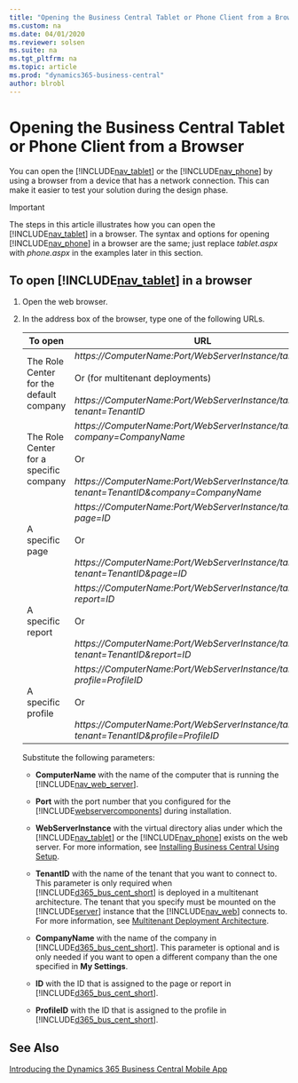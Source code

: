 ```yaml
---
title: "Opening the Business Central Tablet or Phone Client from a Browser"
ms.custom: na
ms.date: 04/01/2020
ms.reviewer: solsen
ms.suite: na
ms.tgt_pltfrm: na
ms.topic: article
ms.prod: "dynamics365-business-central"
author: blrobl
---
```

# Opening the Business Central Tablet or Phone Client from a Browser
You can open the [!INCLUDE[nav_tablet](includes/nav_tablet_md.md)] or the [!INCLUDE[nav_phone](includes/nav_phone_md.md)] by using a browser from a device that has a network connection. This can make it easier to test your solution during the design phase. <!--To be able to open the client in a browser you must know the name of the computer that is running the [!INCLUDE[nav_web_server](includes/nav_web_server_md.md)] and the HTTP port that it is running on.-->

> [!IMPORTANT]  
> The steps in this article illustrates how you can open the [!INCLUDE[nav_tablet](includes/nav_tablet_md.md)] in a browser. The syntax and options for opening [!INCLUDE[nav_phone](includes/nav_phone_md.md)] in a browser are the same; just replace *tablet.aspx* with *phone.aspx* in the examples later in this section.  

## To open [!INCLUDE[nav_tablet](includes/nav_tablet_md.md)] in a browser  

1.  Open the web browser.  

2.  In the address box of the browser, type one of the following URLs.  

    |To open|URL|Example|  
    |-------------|---------|-------------|  
    |The Role Center for the default company<img width=25/>|*https://ComputerName:Port/WebServerInstance/tablet.aspx*<br /><br /> Or \(for multitenant deployments\)<br /><br /> *https://ComputerName:Port/WebServerInstance/tablet.aspx?tenant=TenantID*|https://MyBCWeb:8080/[!INCLUDE[serverinstance](includes/serverinstance.md)]/tablet.aspx|  
    |The Role Center for a specific company|*https://ComputerName:Port/WebServerInstance/tablet.aspx?company=CompanyName*<br /><br /> Or<br /><br /> *https://ComputerName:Port/WebServerInstance/tablet.aspx?tenant=TenantID&company=CompanyName*|https://MyBCWeb:8080/[!INCLUDE[serverinstance](includes/serverinstance.md)]/tablet.aspx?company=CRONUS%20International%20Ltd.| 
    |A specific page|*https://ComputerName:Port/WebServerInstance/tablet.aspx?page=ID*<br /><br /> Or<br /><br /> *https://ComputerName:Port/WebServerInstance/tablet.aspx?tenant=TenantID&page=ID*|https://MyBCWeb:8080/[!INCLUDE[serverinstance](includes/serverinstance.md)]/tablet.aspx?page=22|  
    |A specific report|*https://ComputerName:Port/WebServerInstance/tablet.aspx?report=ID*<br /><br /> Or<br /><br /> *https://ComputerName:Port/WebServerInstance/tablet.aspx?tenant=TenantID&report=ID*|https://MyBCWeb:8080/[!INCLUDE[serverinstance](includes/serverinstance.md)]/tablet.aspx?report=8|  
    |A specific profile|*https://ComputerName:Port/WebServerInstance/tablet.aspx?profile=ProfileID*<br /><br /> Or<br /><br /> *https://ComputerName:Port/WebServerInstance/tablet.aspx?tenant=TenantID&profile=ProfileID*|https://MyBCWeb:8080/[!INCLUDE[serverinstance](includes/serverinstance.md)]/tablet.aspx?profile=Small-Business|  

     Substitute the following parameters:  

    -   **ComputerName** with the name of the computer that is running the [!INCLUDE[nav_web_server](includes/nav_web_server_md.md)].  

    -   **Port** with the port number that you configured for the [!INCLUDE[webservercomponents](includes/webservercomponents.md)] during installation.  

    -   **WebServerInstance** with the virtual directory alias under which the [!INCLUDE[nav_tablet](includes/nav_tablet_md.md)] or the [!INCLUDE[nav_phone](includes/nav_phone_md.md)] exists on the web server. For more information, see [Installing Business Central Using Setup](../deployment/install-using-setup.md).  

    -   **TenantID** with the name of the tenant that you want to connect to. This parameter is only required when [!INCLUDE[d365_bus_cent_short](includes/d365_bus_cent_short_md.md)] is deployed in a multitenant architecture. The tenant that you specify must be mounted on the [!INCLUDE[server](includes/server.md)] instance that the [!INCLUDE[nav_web](includes/nav_web_md.md)] connects to. For more information, see [Multitenant Deployment Architecture](../deployment/multitenant-deployment-architecture.md).  

    -   **CompanyName** with the name of the company in [!INCLUDE[d365_bus_cent_short](includes/d365_bus_cent_short_md.md)]. This parameter is optional and is only needed if you want to open a different company than the one specified in **My Settings**.  

    -   **ID** with the ID that is assigned to the page or report in [!INCLUDE[d365_bus_cent_short](includes/d365_bus_cent_short_md.md)].  

    -   **ProfileID** with the ID that is assigned to the profile in [!INCLUDE[d365_bus_cent_short](includes/d365_bus_cent_short_md.md)].  

## See Also  
 [Introducing the Dynamics 365 Business Central Mobile App](devenv-Introducing-business-central-Mobile-App.md)   
